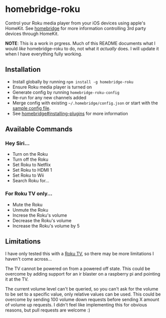 # homebridge-roku
Control your Roku media player from your iOS devices using apple's HomeKit. See [homebridge](https://github.com/nfarina/homebridge) for more information controlling 3rd party devices through HomeKit.

**NOTE**: This is a work in prgress. Much of this README documents what I would *like* homebridge-roku to do, not what it *actually* does. I will update it when I have everything fully working. 

## Installation
* Install globally by running `npm install -g homebridge-roku`
* Ensure Roku media player is turned on
* Generate config by running `homebridge-roku-config`
 * Re-run for any new channels added
* Merge config with existing `~/.homebridge/config.json` or start with the [sample config file](https://github.com/nfarina/homebridge/blob/master/config-sample.json).
* See [homebridge#installing-plugins](https://github.com/nfarina/homebridge#installing-plugins) for more information

## Available Commands
### Hey Siri...
* Turn on the Roku
* Turn off the Roku
* Set Roku to Netflix
* Set Roku to HDMI 1
* Set Roku to Wii
* Search Roku for... 

### For Roku TV only...
* Mute the Roku
* Unmute the Roku
* Increse the Roku's volume
* Decrease the Roku's volume
* Increase the Roku's volume by 5

## Limitations
I have only tested this with a [Roku TV](https://www.amazon.com/gp/product/B00SG473NO), so there may be more limitations I haven't come across... 

The TV cannot be powered on from a powered off state. This could be overcome by adding support for an ir blaster on a raspberry pi and pointing it at the TV.

The current volume level can't be queried, so you can't ask for the volume to be set to a specific value, only relative values can be used. This could be overcome by sending 100 volume down requests before sending X amount of volume up requests. I didn't feel like implementing this for obvious reasons, but pull requests are welcome :)

